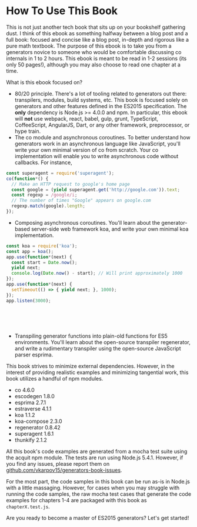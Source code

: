 # How To Use This Book

This is not just another tech book that sits up on your bookshelf gathering
dust. I think of this ebook as something halfway between a blog post and
a full book: focused and concise like a blog post, in-depth and rigorous like
a pure math textbook. The purpose of this ebook is to take you from a generators
novice to someone who would be comfortable discussing co internals in 1 to 2
hours. This ebook is meant to be read in 1-2 sessions (its only 50 pages!),
although you may also choose to read one chapter at a time.

What is this ebook focused on?

* 80/20 principle. There's a lot of tooling related to generators out there:
transpilers, modules, build systems, etc. This book is focused solely on
generators and other features defined in the ES2015 specification. The **only**
dependency is Node.js >= 4.0.0 and npm.
In particular, this ebook will **not** use webpack, react, babel, gulp, grunt,
TypeScript, CoffeeScript, AngularJS, Dart, or any other framework,
preprocessor, or hype train.
* The co module and asynchronous coroutines. To better understand how generators
work in an asynchronous language like JavaScript, you'll write your own
minimal version of co from scratch. Your co implementation will enable you
to write asynchronous code without callbacks. For instance,

```javascript
const superagent = require('superagent');
co(function*() {
  // Make an HTTP request to google's home page
  const google = (yield superagent.get('http://google.com')).text;
  const regexp = /google/i;
  // The number of times "Google" appears on google.com
  regexp.match(google).length;
});
```

* Composing asynchronous coroutines. You'll learn about the generator-based
server-side web framework koa, and write your own minimal koa implementation.

```javascript
const koa = require('koa');
const app = koa();
app.use(function*(next) {
  const start = Date.now();
  yield next;
  console.log(Date.now() - start); // Will print approximately 1000
});
app.use(function*(next) {
  setTimeout(() => { yield next; }, 1000);
});
app.listen(3000);
```

<br><br><br>

* Transpiling generator functions into plain-old functions for ES5 environments.
You'll learn about the open-source transpiler regenerator, and write a
rudimentary transpiler using the open-source JavaScript parser esprima.

This book strives to minimize external dependencies. However, in the
interest of providing realistic examples and minimizing tangential work, this
book utilizes a handful of npm modules.

* co 4.6.0
* escodegen 1.8.0
* esprima 2.7.1
* estraverse 4.1.1
* koa 1.1.2
* koa-compose 2.3.0
* regenerator 0.8.42
* superagent 1.6.1
* thunkify 2.1.2

All this book's code examples are generated from a mocha test suite using
the acquit npm module. The tests are run using Node.js 5.4.1. However, if you
find any issues, please report them
on <br>
[github.com/vkarpov15/generators-book-issues](https://github.com/vkarpov15/generators-book-issues).

For the most part, the code samples in this book can be run as-is in Node.js
with a little massaging. However, for cases when you may struggle with running
the code samples, the raw mocha test cases that generate the
code examples for chapters 1-4 are packaged with this book as
`chapterX.test.js`.

Are you ready to become a master of ES2015 generators? Let's get started!
